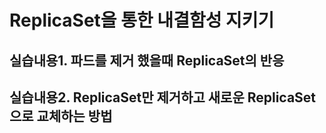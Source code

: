 # ReplicaSet을 통한 내결함성 지키기

## 실습내용1. 파드를 제거 했을때 ReplicaSet의 반응
## 실습내용2. ReplicaSet만 제거하고 새로운 ReplicaSet으로 교체하는 방법